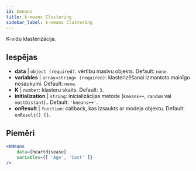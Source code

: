 ```yaml
---
id: kmeans
title: k-means Clustering
sidebar_label: k-means Clustering
---
```


K-vidu klasterizācija.

## Iespējas

* __data__ | `object (required)`: vērtību masīvu objekts. Default: `none`.
* __variables__ | `array<string> (required)`: klasterizēšanai izmantoto mainīgo nosaukumi. Default: `none`.
* __K__ | `number`: klasteru skaits. Default: `3`.
* __initialization__ | `string`: inicializācijas metode (`kmeans++`, `random` vai `mostDistant`).. Default: `'kmeans++'`.
* __onResult__ | `function`: callback, kas izsaukts ar modeļa objektu. Default: `onResult() {}`.


## Piemēri

```jsx live
<KMeans 
    data={heartdisease} 
    variables={[ 'Age', 'Cost' ]}
/>
```


